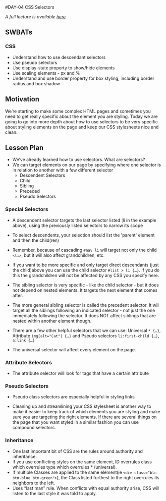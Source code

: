 #DAY-04 CSS Selectors

_A full lecture is available [here](LECTURE.md)_

## SWBATs

### CSS

+ Understand how to use descendant selectors
+ Use pseudo selectors
+ Use display-state property to show/hide elements
+ Use scaling elements - px and %
+ Understand and use border property for box styling, including border radius and box shadow

## Motivation

We’re starting to make some complex HTML pages and sometimes you need to get really specific about the element you are styling. Today we are going to go into more depth about how to use selectors to be very specific about styling elements on the page and keep our CSS stylesheets nice and clean.

## Lesson Plan

+ We’ve already learned how to use selectors. What are selectors?
+ We can target elements on our page by specifying where one selector is in relation to another with a few different selector
  + Descendent Selectors
  + Child 
  + Sibling
  + Preceded
  + Pseudo Selectors

### Special Selectors

+ A descendent selector targets the last selector listed (li in the example above), using the previously listed selectors to narrow its scope
+ To select descendents, your selection should list the 'parent' element and then the child(ren) 
+ Remember, because of cascading `#nav li` will target not only the child `<li>`, but it will also affect grandchildren, etc.

+ If you want to be more specific and only target direct descendants (just the child)above you can use the child selector `#list > li {…}`. If you do this the grandchildren will not be affected by any CSS you specify here.
+ The sibling selector is very specific - like the child selector - but it does not depend on nested elements. It targets the next element that comes after.
+ The more general sibling selector is called the precedent selector. It will target all the siblings following an indicated selector - not just the one immediately following the selector. It does NOT affect siblings that are nested within another element though.

+ There are a few other helpful selectors that we can use: Universal `* {…}`, Attribute `img[alt="Cat"] {…}` and Pseudo selectors `li:first-child {…}`, `a:link {…}`
+ The universal selector will affect every element on the page. 

### Attribute Selectors

+ The attribute selector will look for tags that have a certain attribute

### Pseudo Selectors

+ Pseudo class selectors are especially helpful in styling links

+ Cleaning up and streamlining your CSS stylesheet is another way to make it easier to keep track of which elements you are styling and make sure you are targeting the right elements. If there are several things on the page that you want styled in a similar fashion you can use compound selectors.

### Inheritance

+ One last important bit of CSS are the rules around authority and inheritance.
+ If you use conflicting styles on the same element, ID overrules class which overrules type which overrules * (universal). 
+ If multiple Classes are applied to the same element(ie `<div class="btn btn-blue btn-green">`), the Class listed furthest to the right overrules its neighbors to the left.
+ Uses “last man” rule. When conflicts with equal authority arise, CSS will listen to the last style it was told to apply. 
